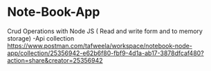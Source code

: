 # Note-Book-App
Crud Operations with Node JS ( Read and write form and to memory storage)
-Api collection https://www.postman.com/tafweela/workspace/notebook-node-app/collection/25356942-e62b6f80-fbf9-4d1a-ab17-3878dfcaf480?action=share&creator=25356942
